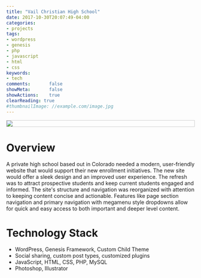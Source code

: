 ```yaml
---
title: "Vail Christian High School"
date: 2017-10-30T20:07:49-04:00
categories:
- projects
tags:
- wordpress
- genesis
- php
- javascript
- html
- css
keywords:
- tech
comments:       false
showMeta:       false
showActions:    true
clearReading: true
#thumbnailImage: //example.com/image.jpg
---
```

<a href="https://vchs.org/" style="border: 1px solid #ccc; display: block;" target="_blank"><img src="/images/projects-vchs-01.jpg" /></a>

# Overview
A private high school based out in Colorado needed a modern, user-friendly website that would support their new enrollment initiatives. The new site would offer a sleek design and an improved user experience. The refresh was to attract prospective students and keep current students engaged and informed. The site's structure and navigation was reorganized with attention to keeping content concise and actionable. Features like page section navigation and primary navigation with megamenu style dropdowns allow for quick and easy access to both important and deeper level content.

# Technology Stack
- WordPress, Genesis Framework, Custom Child Theme
- Social sharing, custom post types, customized plugins
- JavaScript, HTML, CSS, PHP, MySQL
- Photoshop, Illustrator
